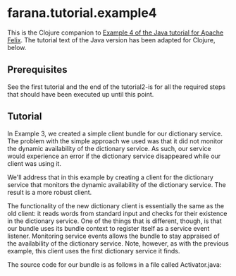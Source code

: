 # farana.tutorial.example4

This is the Clojure companion to [Example 4 of the Java tutorial for Apache Felix](http://felix.apache.org/documentation/tutorials-examples-and-presentations/apache-felix-osgi-tutorial/apache-felix-tutorial-example-4.html).
The tutorial text of the Java version has been adapted for Clojure, below.


## Prerequisites

See the first tutorial and the end of the tutorial2-is for all the
required steps that should have been executed up until this point.


## Tutorial

In Example 3, we created a simple client bundle for our dictionary service.
The problem with the simple approach we used was that it did not monitor the
dynamic availability of the dictionary service. As such, our service would
experience an error if the dictionary service disappeared while our client was
using it.

We'll address that in this example by creating a client for the dictionary
service that monitors the dynamic availability of the dictionary service. The
result is a more robust client.

The functionality of the new dictionary client is essentially the same as the
old client: it reads words from standard input and checks for their existence
in the dictionary service. One of the things that is different, though, is
that our bundle uses its bundle context to register itself as a service event
listener. Monitoring service events allows the bundle to stay appraised of the
availability of the dictionary service. Note, however, as with the previous
example, this client uses the first dictionary service it finds.

The source code for our bundle is as follows in a file called Activator.java:
